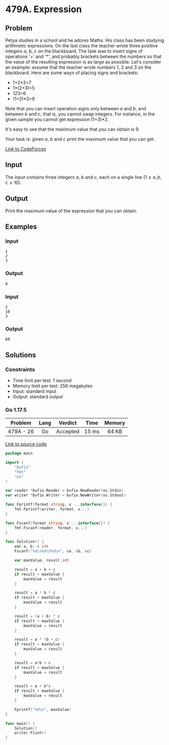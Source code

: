 # 479A. Expression

## Problem

Petya studies in a school and he adores Maths. His class has been studying arithmetic expressions. On the last class the teacher wrote three positive integers $a$, $b$, $c$ on the blackboard. The task was to insert signs of operations '+' and '*', and probably brackets between the numbers so that the value of the resulting expression is as large as possible. Let's consider an example: assume that the teacher wrote numbers 1, 2 and 3 on the blackboard. Here are some ways of placing signs and brackets:

  - 1+2*3=7
  - 1*(2+3)=5
  - 1*2*3=6
  - (1+2)*3=9

Note that you can insert operation signs only between $a$ and $b$, and between $b$ and $c$, that is, you cannot swap integers. For instance, in the given sample you cannot get expression (1+3)*2.

It's easy to see that the maximum value that you can obtain is 9.

Your task is: given $a$, $b$ and $c$ print the maximum value that you can get.

[Link to CodeForces](https://codeforces.com/problemset/problem/479/A)

## Input

The input contains three integers $a$, $b$ and $c$, each on a single line ($1 \leq a, b, c \leq 10$).

## Output

Print the maximum value of the expression that you can obtain.

## Examples

### Input

```
1
2
3
```

### Output

```
9
```

### Input

```
2
10
3
```

### Output

```
60
```

## Solutions

### Constraints

  - Time limit per test: 1 second
  - Memory limit per test: 256 megabytes
  - Input: standard input
  - Output: standard output

### Go 1.17.5

|  Problem  |    Lang   |  Verdict | Time  | Memory |
|:---------:|:---------:|:--------:|:-----:|:------:|
| 479A - 26 |    Go     | Accepted | 15 ms | 64 KB  |

[Link to source code](solution.go)

```go
package main

import (
	"bufio"
	"fmt"
	"os"
)

var reader *bufio.Reader = bufio.NewReader(os.Stdin)
var writer *bufio.Writer = bufio.NewWriter(os.Stdout)

func Fprintf(format string, x ...interface{}) {
	fmt.Fprintf(writer, format, x...)
}

func Fscanf(format string, x ...interface{}) {
	fmt.Fscanf(reader, format, x...)
}

func Solution() {
	var a, b, c int
	Fscanf("%d\n%d\n%d\n", &a, &b, &c)

	var maxValue, result int

	result = a + b + c
	if result > maxValue {
		maxValue = result
	}

	result = a * b * c
	if result > maxValue {
		maxValue = result
	}

	result = (a + b) * c
	if result > maxValue {
		maxValue = result
	}

	result = a * (b + c)
	if result > maxValue {
		maxValue = result
	}

	result = a*b + c
	if result > maxValue {
		maxValue = result
	}

	result = a + b*c
	if result > maxValue {
		maxValue = result
	}

	Fprintf("%d\n", maxValue)
}

func main() {
	Solution()
	writer.Flush()
}
```
